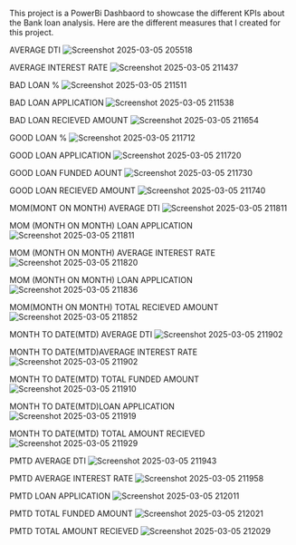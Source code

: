 This project is a PowerBi Dashbaord to showcase the different KPIs about the  Bank loan analysis.
Here are the different measures that I created for this project.


AVERAGE DTI
![Screenshot 2025-03-05 205518](https://github.com/user-attachments/assets/a6c92a27-741e-47a4-9722-105a70d45f15)

AVERAGE INTEREST RATE
![Screenshot 2025-03-05 211437](https://github.com/user-attachments/assets/2aecca9e-8456-45cd-b0cd-74b136405f2d)

BAD LOAN %
![Screenshot 2025-03-05 211511](https://github.com/user-attachments/assets/bf842419-fb31-4ebd-9721-2394b81deb6f)

BAD LOAN APPLICATION
![Screenshot 2025-03-05 211538](https://github.com/user-attachments/assets/cf3e3c2f-ac2a-45fb-aaac-fe0819117df7)

BAD LOAN RECIEVED AMOUNT
![Screenshot 2025-03-05 211654](https://github.com/user-attachments/assets/022ae507-4df8-4567-9875-e79c46546b99)

GOOD LOAN %
![Screenshot 2025-03-05 211712](https://github.com/user-attachments/assets/e417c66b-6e01-46bd-aee5-8b433f856694)

GOOD LOAN APPLICATION
![Screenshot 2025-03-05 211720](https://github.com/user-attachments/assets/dd9350e6-f7fb-420d-8187-dbc846011dad)

GOOD LOAN FUNDED AOUNT
![Screenshot 2025-03-05 211730](https://github.com/user-attachments/assets/bce87f22-c8a4-465e-81b9-1aa89d40a348)

GOOD LOAN RECIEVED AMOUNT
![Screenshot 2025-03-05 211740](https://github.com/user-attachments/assets/6dc515d8-3054-445a-90e4-7f0f3c3fe999)


MOM(MONT ON MONTH) AVERAGE DTI
![Screenshot 2025-03-05 211811](https://github.com/user-attachments/assets/358e2883-f713-41e6-b2ca-2f0be7849335)

MOM (MONTH ON MONTH) LOAN APPLICATION
![Screenshot 2025-03-05 211811](https://github.com/user-attachments/assets/358e2883-f713-41e6-b2ca-2f0be7849335)


MOM (MONTH ON MONTH) AVERAGE INTEREST RATE
![Screenshot 2025-03-05 211820](https://github.com/user-attachments/assets/bda0efc7-126d-43f4-a804-7aa852f2bce2)

MOM (MONTH ON MONTH) LOAN APPLICATION
![Screenshot 2025-03-05 211836](https://github.com/user-attachments/assets/0b0bebea-f2d2-4a75-b8ca-51d745fb5cc8)

MOM(MONTH ON MONTH) TOTAL RECIEVED AMOUNT
![Screenshot 2025-03-05 211852](https://github.com/user-attachments/assets/df6b515e-a4d2-4f83-882a-bbac9e6e8f79)



MONTH TO DATE(MTD) AVERAGE DTI
![Screenshot 2025-03-05 211902](https://github.com/user-attachments/assets/a7f716a8-374d-40ca-b425-b7a23c6157a9)


MONTH TO DATE(MTD)AVERAGE INTEREST RATE
![Screenshot 2025-03-05 211902](https://github.com/user-attachments/assets/a7f716a8-374d-40ca-b425-b7a23c6157a9)

MONTH TO DATE(MTD) TOTAL FUNDED AMOUNT
![Screenshot 2025-03-05 211910](https://github.com/user-attachments/assets/36797803-8410-4b82-bf57-a35d766c6bfa)

MONTH TO DATE(MTD)LOAN APPLICATION
![Screenshot 2025-03-05 211919](https://github.com/user-attachments/assets/b4350be7-5ecb-4b1a-88b6-7196332eb6d3)

MONTH TO DATE(MTD) TOTAL AMOUNT RECIEVED
![Screenshot 2025-03-05 211929](https://github.com/user-attachments/assets/ec9fa041-1312-4f9e-b21a-ff502e88951a)

PMTD AVERAGE DTI
![Screenshot 2025-03-05 211943](https://github.com/user-attachments/assets/dc2083a1-42b6-4d0f-b72e-7f7e58989287)

PMTD AVERAGE INTEREST RATE
![Screenshot 2025-03-05 211958](https://github.com/user-attachments/assets/703aaa6a-8081-497d-b260-5fdd5a2c5562)

PMTD LOAN APPLICATION
![Screenshot 2025-03-05 212011](https://github.com/user-attachments/assets/07548c49-e5da-42f7-a525-d37c0869b486)

PMTD TOTAL FUNDED AMOUNT
![Screenshot 2025-03-05 212021](https://github.com/user-attachments/assets/3c62ce02-badc-4c24-9c80-00983bfe6881)

PMTD TOTAL AMOUNT RECIEVED
![Screenshot 2025-03-05 212029](https://github.com/user-attachments/assets/a53a6531-c1ef-4797-9465-ec9dc4c01dad)




































